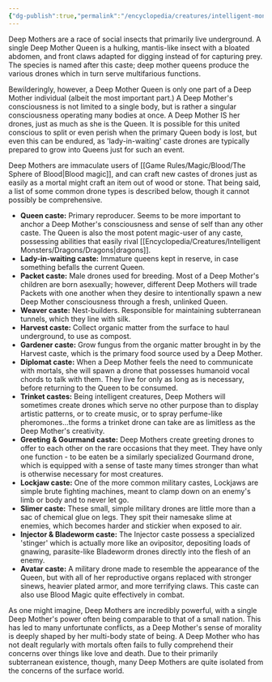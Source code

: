 ```yaml
---
{"dg-publish":true,"permalink":"/encyclopedia/creatures/intelligent-monsters/deep-mother/"}
---
```


Deep Mothers are a race of social insects that primarily live underground. A single Deep Mother Queen is a hulking, mantis-like insect with a bloated abdomen, and front claws adapted for digging instead of for capturing prey. The species is named after this caste; deep mother queens produce the various drones which in turn serve multifarious functions. 

Bewilderingly, however, a Deep Mother Queen is only one part of a Deep Mother individual (albeit the most important part.) A Deep Mother's consciousness is not limited to a single body, but is rather a singular consciousness operating many bodies at once. A Deep Mother IS her drones, just as much as she is the Queen. It is possible for this united conscious to split or even perish when the primary Queen body is lost, but even this can be endured, as 'lady-in-waiting' caste drones are typically prepared to grow into Queens just for such an event.

Deep Mothers are immaculate users of [[Game Rules/Magic/Blood/The Sphere of Blood\|Blood magic]], and can craft new castes of drones just as easily as a mortal might craft an item out of wood or stone. That being said, a list of some common drone types is described below, though it cannot possibly be comprehensive. 

- **Queen caste:** Primary reproducer. Seems to be more important to anchor a Deep Mother's consciousness and sense of self than any other caste. The Queen is also the most potent magic-user of any caste, possessing abilities that easily rival [[Encyclopedia/Creatures/Intelligent Monsters/Dragons/Dragons\|dragons]].
- **Lady-in-waiting caste:** Immature queens kept in reserve, in case something befalls the current Queen.
- **Packet caste:** Male drones used for breeding. Most of a Deep Mother's children are born asexually; however, different Deep Mothers will trade Packets with one another when they desire to intentionally spawn a new Deep Mother consciousness through a fresh, unlinked Queen.
- **Weaver caste:** Nest-builders. Responsible for maintaining subterranean tunnels, which they line with silk.
- **Harvest caste:** Collect organic matter from the surface to haul underground, to use as compost.
- **Gardener caste:** Grow fungus from the organic matter brought in by the Harvest caste, which is the primary food source used by a Deep Mother.
- **Diplomat caste:** When a Deep Mother feels the need to communicate with mortals, she will spawn a drone that possesses humanoid vocal chords to talk with them. They live for only as long as is necessary, before returning to the Queen to be consumed.
- **Trinket castes:** Being intelligent creatures, Deep Mothers will sometimes create drones which serve no other purpose than to display artistic patterns, or to create music, or to spray perfume-like pheromones...the forms a trinket drone can take are as limitless as the Deep Mother's creativity.
- **Greeting & Gourmand caste:** Deep Mothers create greeting drones to offer to each other on the rare occasions that they meet. They have only one function - to be eaten be a similarly specialized Gourmand drone, which is equipped with a sense of taste many times stronger than what is otherwise necessary for most creatures.
- **Lockjaw caste:** One of the more common military castes, Lockjaws are simple brute fighting machines, meant to clamp down on an enemy's limb or body and to never let go.
- **Slimer caste:** These small, simple military drones are little more than a sac of chemical glue on legs. They spit their namesake slime at enemies, which becomes harder and stickier when exposed to air.
- **Injector & Bladeworm caste:** The Injector caste possess a specialized 'stinger' which is actually more like an ovipositor, depositing loads of gnawing, parasite-like Bladeworm drones directly into the flesh of an enemy.
- **Avatar caste:** A military drone made to resemble the appearance of the Queen, but with all of her reproductive organs replaced with stronger sinews, heavier plated armor, and more terrifying claws. This caste can also use Blood Magic quite effectively in combat.

As one might imagine, Deep Mothers are incredibly powerful, with a single Deep Mother's power often being comparable to that of a small nation. This has led to many unfortunate conflicts, as a Deep Mother's sense of morality is deeply shaped by her multi-body state of being. A Deep Mother who has not dealt regularly with mortals often fails to fully comprehend their concerns over things like love and death. Due to their primarily subterranean existence, though, many Deep Mothers are quite isolated from the concerns of the surface world.